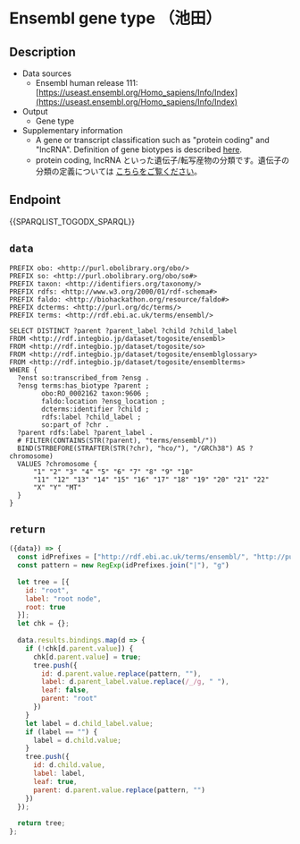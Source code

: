 # Ensembl gene type （池田）

## Description

- Data sources
    - Ensembl human release 111: [https://useast.ensembl.org/Homo_sapiens/Info/Index](https://useast.ensembl.org/Homo_sapiens/Info/Index)
- Output
    - Gene type
 - Supplementary information
 	- A gene or transcript classification such as "protein coding" and "lncRNA". Definition of gene biotypes is described [here](http://useast.ensembl.org/info/genome/genebuild/biotypes.html).
	- protein coding, lncRNA といった遺伝子/転写産物の分類です。遺伝子の分類の定義については [こちらをご覧ください](http://useast.ensembl.org/info/genome/genebuild/biotypes.html)。

## Endpoint

{{SPARQLIST_TOGODX_SPARQL}}

## `data`

```sparql
PREFIX obo: <http://purl.obolibrary.org/obo/>
PREFIX so: <http://purl.obolibrary.org/obo/so#>
PREFIX taxon: <http://identifiers.org/taxonomy/>
PREFIX rdfs: <http://www.w3.org/2000/01/rdf-schema#>
PREFIX faldo: <http://biohackathon.org/resource/faldo#>
PREFIX dcterms: <http://purl.org/dc/terms/>
PREFIX terms: <http://rdf.ebi.ac.uk/terms/ensembl/>

SELECT DISTINCT ?parent ?parent_label ?child ?child_label
FROM <http://rdf.integbio.jp/dataset/togosite/ensembl>
FROM <http://rdf.integbio.jp/dataset/togosite/so>
FROM <http://rdf.integbio.jp/dataset/togosite/ensemblglossary>
FROM <http://rdf.integbio.jp/dataset/togosite/ensemblterms>
WHERE {
  ?enst so:transcribed_from ?ensg .
  ?ensg terms:has_biotype ?parent ;
        obo:RO_0002162 taxon:9606 ;
        faldo:location ?ensg_location ;
        dcterms:identifier ?child ;
        rdfs:label ?child_label ;
        so:part_of ?chr .
  ?parent rdfs:label ?parent_label .
  # FILTER(CONTAINS(STR(?parent), "terms/ensembl/"))
  BIND(STRBEFORE(STRAFTER(STR(?chr), "hco/"), "/GRCh38") AS ?chromosome)
  VALUES ?chromosome {
      "1" "2" "3" "4" "5" "6" "7" "8" "9" "10"
      "11" "12" "13" "14" "15" "16" "17" "18" "19" "20" "21" "22"
      "X" "Y" "MT"
  }
}
```

## `return`

```javascript
({data}) => {
  const idPrefixes = ["http://rdf.ebi.ac.uk/terms/ensembl/", "http://purl.obolibrary.org/obo/", "http://ensembl.org/glossary/"];
  const pattern = new RegExp(idPrefixes.join("|"), "g")
  
  let tree = [{
    id: "root",
    label: "root node",
    root: true
  }];
  let chk = {};
  
  data.results.bindings.map(d => {
    if (!chk[d.parent.value]) {
      chk[d.parent.value] = true;
      tree.push({     
        id: d.parent.value.replace(pattern, ""),
        label: d.parent_label.value.replace(/_/g, " "),
        leaf: false,
        parent: "root"
      })
    }
    let label = d.child_label.value;
    if (label == "") {
      label = d.child.value;
    }
    tree.push({
      id: d.child.value,
      label: label,
      leaf: true,
      parent: d.parent.value.replace(pattern, "")
    })
  });
  
  return tree;
};
```